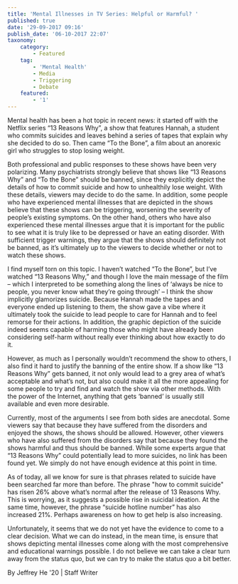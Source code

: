 ```yaml
---
title: 'Mental Illnesses in TV Series: Helpful or Harmful? '
published: true
date: '29-09-2017 09:16'
publish_date: '06-10-2017 22:07'
taxonomy:
    category:
        - Featured
    tag:
        - 'Mental Health'
        - Media
        - Triggering
        - Debate
    featured:
        - '1'
---
```


Mental health has been a hot topic in recent news: it started off with the Netflix series “13 Reasons Why”, a show that features Hannah, a student who commits suicides and leaves behind a series of tapes that explain why she decided to do so. Then came “To the Bone”, a film about an anorexic girl who struggles to stop losing weight.

Both professional and public responses to these shows have been very polarizing. Many psychiatrists strongly believe that shows like “13 Reasons Why” and “To the Bone” should be banned, since they explicitly depict the details of how to commit suicide and how to unhealthily lose weight. With these details, viewers may decide to do the same. In addition, some people who have experienced mental illnesses that are depicted in the shows believe that these shows can be triggering, worsening the severity of people’s existing symptoms. On the other hand, others who have also experienced these mental illnesses argue that it is important for the public to see what it is truly like to be depressed or have an eating disorder. With sufficient trigger warnings, they argue that the shows should definitely not be banned, as it’s ultimately up to the viewers to decide whether or not to watch these shows. 

I find myself torn on this topic. I haven’t watched “To the Bone”, but I’ve watched “13 Reasons Why,” and though I love the main message of the film – which I interpreted to be something along the lines of ‘always be nice to people, you never know what they’re going through’ – I think the show implicitly glamorizes suicide. Because Hannah made the tapes and everyone ended up listening to them, the show gave a vibe where it ultimately took the suicide to lead people to care for Hannah and to feel remorse for their actions. In addition, the graphic depiction of the suicide indeed seems capable of harming those who might have already been considering self-harm without really ever thinking about how exactly to do it.

However, as much as I personally wouldn’t recommend the show to others, I also find it hard to justify the banning of the entire show. If a show like “13 Reasons Why” gets banned, it not only would lead to a grey area of what’s acceptable and what’s not, but also could make it all the more appealing for some people to try and find and watch the show via other methods. With the power of the Internet, anything that gets ‘banned’ is usually still available and even more desirable.

Currently, most of the arguments I see from both sides are anecdotal. Some viewers say that because they have suffered from the disorders and enjoyed the shows, the shows should be allowed. However, other viewers who have also suffered from the disorders say that because they found the shows harmful and thus should be banned. While some experts argue that “13 Reasons Why” could potentially lead to more suicides, no link has been found yet. We simply do not have enough evidence at this point in time.

As of today, all we know for sure is that phrases related to suicide have been searched far more than before. The phrase "how to commit suicide" has risen 26% above what’s normal after the release of 13 Reasons Why. This is worrying, as it suggests a possible rise in suicidal ideation. At the same time, however, the phrase “suicide hotline number” has also increased 21%. Perhaps awareness on how to get help is also increasing. 

Unfortunately, it seems that we do not yet have the evidence to come to a clear decision. What we can do instead, in the mean time, is ensure that shows depicting mental illnesses come along with the most comprehensive and educational warnings possible. I do not believe we can take a clear turn away from the status quo, but we can try to make the status quo a bit better.

By Jeffrey He '20 | Staff Writer
